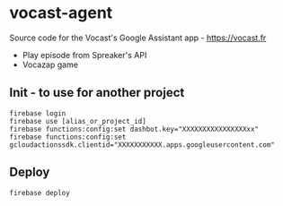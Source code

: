 # vocast-agent

Source code for the Vocast's Google Assistant app - https://vocast.fr

- Play episode from Spreaker's API
- Vocazap game 

## Init - to use for another project 

```
firebase login
firebase use [alias_or_project_id]
firebase functions:config:set dashbot.key="XXXXXXXXXXXXXXXXxx"
firebase functions:config:set gcloudactionssdk.clientid="XXXXXXXXXXX.apps.googleusercontent.com"
```

## Deploy 

```
firebase deploy 
```